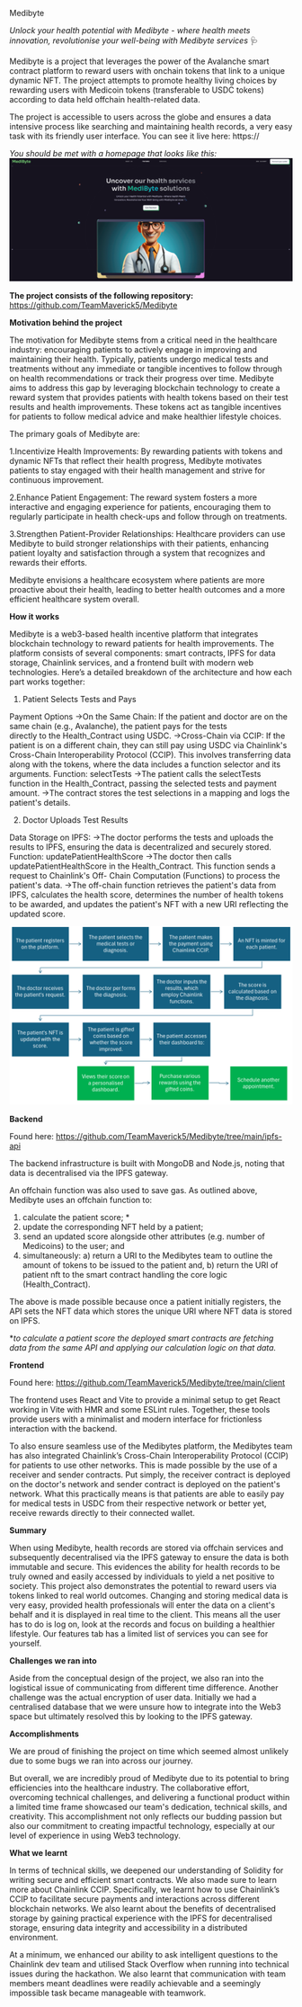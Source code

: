 Medibyte 

*Unlock your health potential with Medibyte - where health meets innovation, revolutionise your well-being with Medibyte services* 🩺


Medibyte is a project that leverages the power of the Avalanche smart contract platform to reward users with onchain tokens that link to a unique dynamic NFT. The project attempts to promote healthy living choices by rewarding users with Medicoin tokens (transferable to USDC tokens) according to data held offchain health-related data. 

The project is accessible to users across the globe and ensures a data intensive process like searching and maintaining health records, a very easy task with its friendly user interface. You can see it live here: https://

*You should be met with a homepage that looks like this:*
![alt text](image.png)

**The project consists of the following repository:**
https://github.com/TeamMaverick5/Medibyte

**Motivation behind the project**

The motivation for Medibyte stems from a critical need in the healthcare industry: encouraging patients to actively engage in improving and maintaining their health. Typically, patients undergo medical tests and treatments without any immediate or tangible incentives to follow through on health recommendations or track their progress over time.
Medibyte aims to address this gap by leveraging blockchain technology to create a reward system that provides patients with health tokens based on their test results and health improvements. These tokens act as tangible incentives for patients to follow medical advice and make healthier lifestyle choices.

The primary goals of Medibyte are:

1.Incentivize Health Improvements: By rewarding patients with tokens and dynamic NFTs that reflect their health progress, Medibyte motivates patients to stay engaged with their health management and strive for continuous improvement.

2.Enhance Patient Engagement: The reward system fosters a more interactive and engaging experience for patients, encouraging them to regularly participate in health check-ups and follow through on treatments.

3.Strengthen Patient-Provider Relationships: Healthcare providers can use Medibyte to build stronger relationships with their patients, enhancing patient loyalty and satisfaction through a system that recognizes and rewards their efforts.

Medibyte envisions a healthcare ecosystem where patients are more proactive about their health, leading to better health outcomes and a more efficient healthcare system overall.


**How it works**

Medibyte is a web3-based health incentive platform that integrates blockchain technology to reward patients for health improvements. The platform consists of several components: smart contracts, IPFS for data storage, Chainlink services, and a frontend built with modern web technologies. Here’s a detailed breakdown of the architecture and how each part works together:

1. Patient Selects Tests and Pays
   
Payment Options
->On the Same Chain: If the patient and doctor are on the same chain (e.g., Avalanche), the patient pays for the tests   
  directly to the Health_Contract using USDC.
->Cross-Chain via CCIP: If the patient is on a different chain, they can still pay using USDC via Chainlink's Cross-Chain 
  Interoperability Protocol (CCIP). This involves transferring data along with the tokens, where the data includes a 
  function selector and its arguments.
Function: selectTests
->The patient calls the selectTests function in the Health_Contract, passing the selected tests and payment amount.
->The contract stores the test selections in a mapping and logs the patient's details.

2. Doctor Uploads Test Results

Data Storage on IPFS:
->The doctor performs the tests and uploads the results to IPFS, ensuring the data is decentralized and securely stored.
Function: updatePatientHealthScore
->The doctor then calls updatePatientHealthScore in the Health_Contract. This function sends a request to Chainlink's Off- 
  Chain Computation (Functions) to process the patient's data.
->The off-chain function retrieves the patient's data from IPFS, calculates the health score, determines the number of 
  health tokens to be awarded, and updates the patient's NFT with a new URI reflecting the updated score.

  
![alt text](image-1.png)


**Backend**

Found here: https://github.com/TeamMaverick5/Medibyte/tree/main/ipfs-api

The backend infrastructure is built with MongoDB and Node.js, noting that data is decentralised via the IPFS gateway. 

An offchain function was also used to save gas. As outlined above, Medibyte uses an offchain function to:
1. calculate the patient score; * 
2. update the corresponding NFT held by a patient;
3. send an updated score alongside other attributes (e.g. number of Medicoins) to the user; and 
4. simultaneously: a) return a URI to the Medibytes team to outline the amount of tokens to be issued to the patient and, b) return the URI of patient nft to the smart contract handling the core logic (Health_Contract).   

The above is made possible because once a patient initially registers, the API sets the NFT data which stores the unique URI where NFT data is stored on IPFS. 

**to calculate a patient score the deployed smart contracts are fetching data from the same API and applying our calculation logic on that data.*

**Frontend**

Found here: https://github.com/TeamMaverick5/Medibyte/tree/main/client

The frontend uses React and  Vite to provide a minimal setup to get React working in Vite with HMR and some ESLint rules. Together, these tools provide users with a minimalist and modern interface for frictionless interaction with the backend.

To also ensure seamless use of the Medibytes platform, the Medibytes team has also integrated Chainlink’s Cross-Chain Interoperability Protocol (CCIP) for patients to use other networks. This is made possible by the use of a receiver and sender contracts. Put simply, the receiver contract is deployed on the doctor's network and sender contract is deployed on the patient's network. What this practically means is that patients are able to easily pay for medical tests in USDC from their respective network or better yet, receive rewards directly to their connected wallet.  

**Summary**

When using Medibyte, health records are stored via offchain services and subsequently decentralised via the IPFS gateway to ensure the data is both immutable and secure. This evidences the ability for health records to be truly owned and easily accessed by individuals to yield a net positive to society. This project also demonstrates the potential to reward users via tokens linked to real world outcomes. Changing and storing medical data is very easy, provided health professionals will enter the data on a client's behalf and it is displayed in real time to the client. This means all the user has to do is log on, look at the records and focus on building a healthier lifestyle. Our features tab has a limited list of services you can see for yourself. 


**Challenges we ran into**

Aside from the conceptual design of the project, we also ran into the logistical issue of communicating from different time difference. Another challenge was the actual encryption of user data. Initially we had a centralised database that we were unsure how to integrate into the Web3 space but ultimately resolved this by looking to the IPFS gateway. 

**Accomplishments**

We are proud of finishing the project on time which seemed almost unlikely due to some bugs we ran into across our journey. 

But overall, we are incredibly proud of Medibyte due to its potential to bring efficiencies into the healthcare industry. The collaborative effort, overcoming technical challenges, and delivering a functional product within a limited time frame showcased our team's dedication, technical skills, and creativity. This accomplishment not only reflects our budding passion but also our commitment to creating impactful technology, especially at our level of experience in using Web3 technology.

**What we learnt**

In terms of technical skills, we deepened our understanding of Solidity for writing secure and efficient smart contracts. We also made sure to learn more about Chainlink CCIP. Specifically, we learnt how to use Chainlink’s CCIP to facilitate secure payments and interactions across different blockchain networks. We also learnt about the benefits of decentralised storage by gaining practical experience with the IPFS for decentralised storage, ensuring data integrity and accessibility in a distributed environment.

At a minimum, we enhanced our ability to ask intelligent questions to the Chainlink dev team and utilised Stack Overflow when running into technical issues during the hackathon. We also learnt that communication with team members meant deadlines were readily achievable and a seemingly impossible task became manageable with teamwork.

